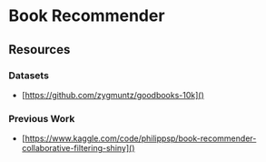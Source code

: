 # Book Recommender


## Resources

### Datasets

- [https://github.com/zygmuntz/goodbooks-10k]()

### Previous Work
- [https://www.kaggle.com/code/philippsp/book-recommender-collaborative-filtering-shiny]()